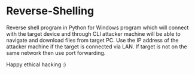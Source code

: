 # Reverse-Shelling

Reverse shell program in Python for Windows program which will connect with the target device and through CLI attacker machine will be able to navigate and download files from target PC.
Use the IP address of the attacker machine if the target is connected via LAN.
If target is not on the same network then use port forwarding. 

Happy ethical hacking :)
